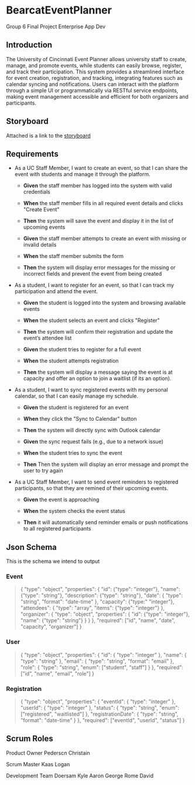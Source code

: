 # BearcatEventPlanner
Group 6 Final Project Enterprise App Dev

## Introduction
The University of Cincinnati Event Planner allows university staff to create, manage, and promote events, while students can easily browse, register, and track their participation. This system provides a streamlined interface for event creation, registration, and tracking, integrating features such as calendar syncing and notifications. Users can interact with the platform through a simple UI or programmatically via RESTful service endpoints, making event management accessible and efficient for both organizers and participants.

## Storyboard

Attached is a link to the [storyboard](docs/Storyboard.pdf)

## Requirements

* As a UC Staff Member, I want to create an event, so that I can share the event with students and manage it through the platform.

    * **Given** the staff member has logged into the system with valid credentials

    * **When** the staff member fills in all required event details and clicks "Create Event"

    * **Then** the system will save the event and display it in the list of upcoming events

    * **Given** the staff member attempts to create an event with missing or invalid details

    * **When** the staff member submits the form

    * **Then** the system will display error messages for the missing or incorrect fields and prevent the event from being created

* As a student, I want to register for an event, so that I can track my participation and attend the event.

    * **Given** the student is logged into the system and browsing available events

    * **When** the student selects an event and clicks "Register"
    
    * **Then** the system will confirm their registration and update the event’s attendee list

    * **Given** the student tries to register for a full event

    * **When** the student attempts registration

    * **Then** the system will display a message saying the event is at capacity and offer an option to join a waitlist (if its an option).

* As a student, I want to sync registered events with my personal calendar, so that I can easily manage my schedule.

    * **Given** the student is registered for an event

    * **When** they click the "Sync to Calendar" button

    * **Then** the system will directly sync with Outlook calendar

    * **Given** the sync request fails (e.g., due to a network issue)

    * **When** the student tries to sync the event

    * **Then** Then the system will display an error message and prompt the user to try again

*  As a UC Staff Member, I want to send event reminders to registered participants, so that they are remined of their upcoming events.

    * **Given** the event is approaching

    * **When** the system checks the event status

    * **Then** it will automatically send reminder emails or push notifications to all registered participants

## Json Schema

This is the schema we intend to output

### Event
> {
>  "type": "object",
> "properties": {
>     "id": {"type": "integer"},
>      "name": {"type": "string"},
>      "description": {"type": "string"},
>      "date": { "type": "string", "format": "date-time" },
>       "capacity": {"type:" "integer"},
>      "attendees": {
>          "type": "array",
>          "items": {"type": "integer"}
>      },
>      "organizer": {
>          "type": "object",
>         "properties": {
>             "id": {"type": "integer"},
>             "name": {"type": "string"}
>          }
>       }
>   },
   "required": ["id", "name", "date", "capacity", "organizer"]
> }

### User
> {
>  "type": "object",
>  "properties": {
>    "id": { "type": "integer" },
>    "name": { "type": "string" },
>    "email": { "type": "string", "format": "email" },
>    "role": { "type": "string", "enum": ["student", "staff"] }
>  },
>  "required": ["id", "name", "email", "role"]
> }

### Registration 
> {
> "type": "object",
> "properties": {
>   "eventId": { "type": "integer" },
>    "userId": { "type": "integer" },
>    "status": { "type": "string", "enum": ["registered", "waitlisted"] },
>    "registrationDate": { "type": "string", "format": "date-time" }
>  },
>  "required": ["eventId", "userId", "status"]
> }
>
> 
## Scrum Roles

Product Owner
Pederscn Christain 

Scrum Master
Kaas Logan

Development Team
Doersam Kyle 
Aaron George
Rome David




